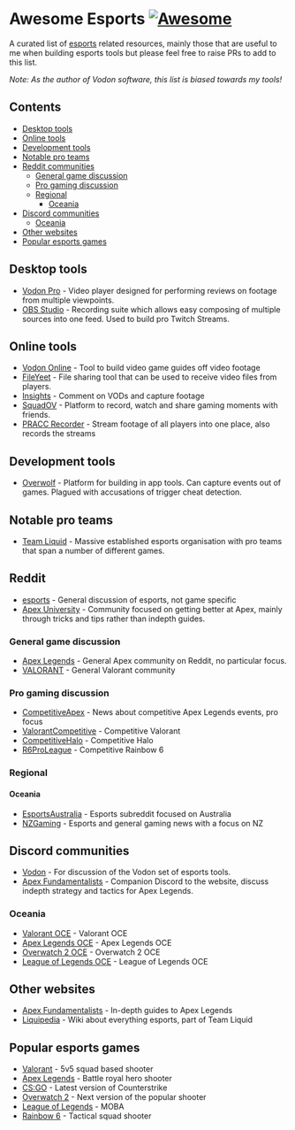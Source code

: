 # Awesome Esports [![Awesome](https://awesome.re/badge.svg)](https://awesome.re)

A curated list of [esports](https://en.wikipedia.org/wiki/Esports) related resources, mainly those that are useful to me when building esports tools but please feel free to raise PRs to add to this list.

*Note: As the author of Vodon software, this list is biased towards my tools!*

## Contents

- [Desktop tools](#desktop-tools)
- [Online tools](#online-tools)
- [Development tools](#development-tools)
- [Notable pro teams](#notable-pro-teams)
- [Reddit communities](#reddit-communites)
  - [General game discussion](#general-game-discussion)
  - [Pro gaming discussion](#pro-gaming-discussion)
  - [Regional](#regional)
    - [Oceania](#oceania)
- [Discord communities](#discord-communites)
  - [Oceania](#oceania-1)
- [Other websites](#other-websites)
- [Popular esports games](#popular-esports-games)

## Desktop tools
- [Vodon Pro](https://github.com/Rodeoclash/vodon-pro) - Video player designed for performing reviews on footage from multiple viewpoints.
- [OBS Studio](https://obsproject.com/) - Recording suite which allows easy composing of multiple sources into one feed. Used to build pro Twitch Streams.

## Online tools
- [Vodon Online](https://online.vodon.gg/) - Tool to build video game guides off video footage
- [FileYeet](https://www.fileyeet.io/) - File sharing tool that can be used to receive video files from players.
- [Insights](https://insights.gg/) - Comment on VODs and capture footage
- [SquadOV](https://www.squadov.gg/) - Platform to record, watch and share gaming moments with friends.
- [PRACC Recorder](https://pracc.com/recorder) - Stream footage of all players into one place, also records the streams

## Development tools
- [Overwolf](https://www.overwolf.com/) - Platform for building in app tools. Can capture events out of games. Plagued with accusations of trigger cheat detection.

## Notable pro teams
- [Team Liquid](https://www.teamliquid.com/) - Massive established esports organisation with pro teams that span a number of different games.

## Reddit
- [esports](https://www.reddit.com/r/esports/) - General discussion of esports, not game specific
- [Apex University](https://www.reddit.com/r/apexuniversity/) - Community focused on getting better at Apex, mainly through tricks and tips rather than indepth guides.

### General game discussion
- [Apex Legends](https://www.reddit.com/r/apexlegends/) - General Apex community on Reddit, no particular focus.
- [VALORANT](https://www.reddit.com/r/VALORANT/) - General Valorant community

### Pro gaming discussion
- [CompetitiveApex](https://www.reddit.com/r/CompetitiveApex/) - News about competitive Apex Legends events, pro focus
- [ValorantCompetitive](https://www.reddit.com/r/ValorantCompetitive/) - Competitive Valorant
- [CompetitiveHalo](https://www.reddit.com/r/CompetitiveHalo/) - Competitive Halo
- [R6ProLeague](https://www.reddit.com/r/R6ProLeague/) - Competitive Rainbow 6

### Regional

#### Oceania
- [EsportsAustralia](https://www.reddit.com/r/esportsaustralia/) - Esports subreddit focused on Australia
- [NZGaming](https://www.reddit.com/r/nzgaming/) - Esports and general gaming news with a focus on NZ

## Discord communities
- [Vodon](https://discord.gg/EaJdhHtZEk) - For discussion of the Vodon set of esports tools.
- [Apex Fundamentalists](https://discord.com/invite/PnfcdQZ8ry) - Companion Discord to the website, discuss indepth strategy and tactics for Apex Legends.

### Oceania
- [Valorant OCE](https://discord.com/invite/valorantoce) - Valorant OCE
- [Apex Legends OCE](https://discord.com/invite/NxhCGeK) - Apex Legends OCE
- [Overwatch 2 OCE](https://discord.gg/kqE6XUaheR) - Overwatch 2 OCE
- [League of Legends OCE](https://discord.gg/7aDqFpt) - League of Legends OCE

## Other websites
- [Apex Fundamentalists](https://apexfundamentalists.com/) - In-depth guides to Apex Legends
- [Liquipedia](https://liquipedia.net/) - Wiki about everything esports, part of Team Liquid

## Popular esports games
- [Valorant](https://playvalorant.com) - 5v5 squad based shooter
- [Apex Legends](https://www.ea.com/en-au/games/apex-legends) - Battle royal hero shooter
- [CS:GO](https://store.steampowered.com/app/730/CounterStrike_Global_Offensive/) - Latest version of Counterstrike
- [Overwatch 2](https://playoverwatch.com/en-us/) - Next version of the popular shooter
- [League of Legends](https://www.leagueoflegends.com/en-au/) - MOBA
- [Rainbow 6](https://www.ubisoft.com/en-au/game/rainbow-six/siege) - Tactical squad shooter
